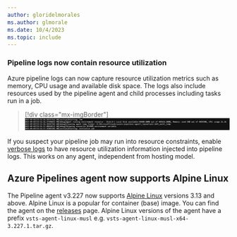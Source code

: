 ```yaml
---
author: gloridelmorales
ms.author: glmorale
ms.date: 10/4/2023
ms.topic: include
---
```

### Pipeline logs now contain resource utilization

Azure pipeline logs can now capture resource utilization metrics such as memory, CPU usage and available disk space. The logs also include resources used by the pipeline agent and child processes including tasks run in a job.

> [!div class="mx-imgBorder"]
> ![Screenshot of logs including resources used by the pipeline.](../../media/228-pipelines-01.png " Screenshot of logs including resources used by the pipeline.")

If you suspect your pipeline job may run into resource constraints, enable [verbose logs](https://learn.microsoft.com/azure/devops/pipelines/troubleshooting/review-logs?view=azure-devops#configure-verbose-logs) to have resource utilization information injected into pipeline logs. This works on any agent, independent from hosting model.

## Azure Pipelines agent now supports Alpine Linux

The Pipeline agent v3.227 now supports [Alpine Linux](https://alpinelinux.org/) versions 3.13 and above. Alpine Linux is a popular for container (base) image. You can find the agent on the [releases](https://github.com/microsoft/azure-pipelines-agent/releases) page. Alpine Linux versions of the agent have a prefix `vsts-agent-linux-musl` e.g. `vsts-agent-linux-musl-x64-3.227.1.tar.gz`. 